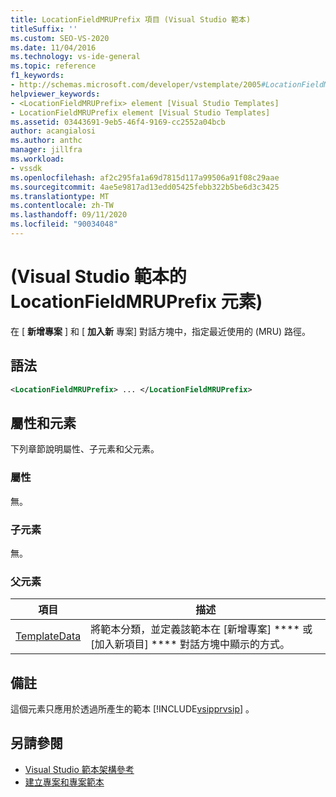 ```yaml
---
title: LocationFieldMRUPrefix 項目 (Visual Studio 範本)
titleSuffix: ''
ms.custom: SEO-VS-2020
ms.date: 11/04/2016
ms.technology: vs-ide-general
ms.topic: reference
f1_keywords:
- http://schemas.microsoft.com/developer/vstemplate/2005#LocationFieldMRUPrefix
helpviewer_keywords:
- <LocationFieldMRUPrefix> element [Visual Studio Templates]
- LocationFieldMRUPrefix element [Visual Studio Templates]
ms.assetid: 03443691-9eb5-46f4-9169-cc2552a04bcb
author: acangialosi
ms.author: anthc
manager: jillfra
ms.workload:
- vssdk
ms.openlocfilehash: af2c295fa1a69d7815d117a99506a91f08c29aae
ms.sourcegitcommit: 4ae5e9817ad13edd05425febb322b5be6d3c3425
ms.translationtype: MT
ms.contentlocale: zh-TW
ms.lasthandoff: 09/11/2020
ms.locfileid: "90034048"
---
```

# <a name="locationfieldmruprefix-element-visual-studio-templates"></a> (Visual Studio 範本的 LocationFieldMRUPrefix 元素) 

在 [ **新增專案** ] 和 [ **加入新** 專案] 對話方塊中，指定最近使用的 (MRU) 路徑。

## <a name="syntax"></a>語法

```xml
<LocationFieldMRUPrefix> ... </LocationFieldMRUPrefix>
```

## <a name="attributes-and-elements"></a>屬性和元素

 下列章節說明屬性、子元素和父元素。

### <a name="attributes"></a>屬性

 無。

### <a name="child-elements"></a>子元素

 無。

### <a name="parent-elements"></a>父元素

|項目|描述|
|-------------|-----------------|
|[TemplateData](../extensibility/templatedata-element-visual-studio-templates.md)|將範本分類，並定義該範本在 [新增專案] **** 或 [加入新項目] **** 對話方塊中顯示的方式。|

## <a name="remarks"></a>備註

 這個元素只應用於透過所產生的範本 [!INCLUDE[vsipprvsip](../extensibility/includes/vsipprvsip_md.md)] 。

## <a name="see-also"></a>另請參閱

- [Visual Studio 範本架構參考](../extensibility/visual-studio-template-schema-reference.md)
- [建立專案和專案範本](../ide/creating-project-and-item-templates.md)
